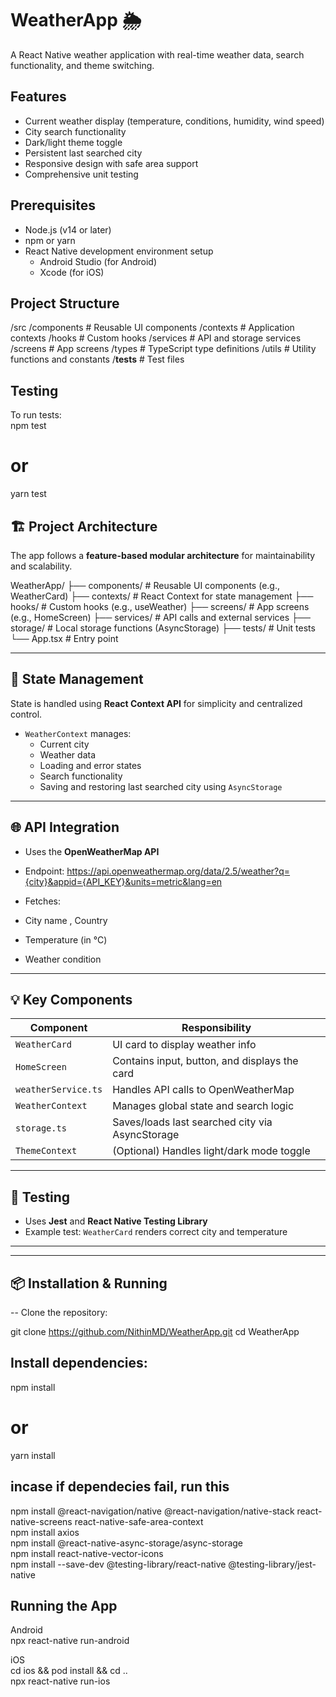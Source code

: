 # WeatherApp 🌦️

A React Native weather application with real-time weather data, search functionality, and theme switching.

## Features

- Current weather display (temperature, conditions, humidity, wind speed)
- City search functionality
- Dark/light theme toggle
- Persistent last searched city
- Responsive design with safe area support
- Comprehensive unit testing

## Prerequisites

- Node.js (v14 or later)
- npm or yarn
- React Native development environment setup
  - Android Studio (for Android)
  - Xcode (for iOS)




## Project Structure
/src
  /components        # Reusable UI components
  /contexts          # Application contexts
  /hooks             # Custom hooks
  /services          # API and storage services
  /screens           # App screens
  /types             # TypeScript type definitions
  /utils             # Utility functions and constants
/__tests__           # Test files

## Testing
To run tests:  
npm test
# or
yarn test


## 🏗️ Project Architecture

The app follows a **feature-based modular architecture** for maintainability and scalability.

WeatherApp/ 
├── components/ # Reusable UI components (e.g., WeatherCard) 
├── contexts/ # React Context for state management 
├── hooks/ # Custom hooks (e.g., useWeather) 
├── screens/  # App screens (e.g., HomeScreen) 
├── services/  # API calls and external services 
├── storage/ # Local storage functions (AsyncStorage) 
├── tests/ # Unit tests 
└── App.tsx # Entry point



---

## 🧠 State Management

State is handled using **React Context API** for simplicity and centralized control.

- `WeatherContext` manages:
  - Current city
  - Weather data
  - Loading and error states
  - Search functionality
  - Saving and restoring last searched city using `AsyncStorage`

---

## 🌐 API Integration

- Uses the **OpenWeatherMap API**
- Endpoint:
https://api.openweathermap.org/data/2.5/weather?q={city}&appid={API_KEY}&units=metric&lang=en

- Fetches:
- City name , Country 
- Temperature (in °C)
- Weather condition


---

## 💡 Key Components

| Component       | Responsibility                                   |
|----------------|---------------------------------------------------|
| `WeatherCard`   | UI card to display weather info                  |
| `HomeScreen`    | Contains input, button, and displays the card    |
| `weatherService.ts` | Handles API calls to OpenWeatherMap         |
| `WeatherContext`| Manages global state and search logic            |
| `storage.ts`    | Saves/loads last searched city via AsyncStorage  |
| `ThemeContext`  | (Optional) Handles light/dark mode toggle        |

---

## 🧪 Testing

- Uses **Jest** and **React Native Testing Library**
- Example test: `WeatherCard` renders correct city and temperature

---

---

## 📦 Installation & Running

-- Clone the repository:

git clone https://github.com/NithinMD/WeatherApp.git
cd WeatherApp

## Install dependencies:

npm install
# or
yarn install

## incase if dependecies fail, run this 

npm install @react-navigation/native @react-navigation/native-stack react-native-screens react-native-safe-area-context  
npm install axios  
npm install @react-native-async-storage/async-storage  
npm install react-native-vector-icons  
npm install --save-dev @testing-library/react-native @testing-library/jest-native  

## Running the App

Android  
npx react-native run-android

iOS    
cd ios && pod install && cd ..  
npx react-native run-ios  

